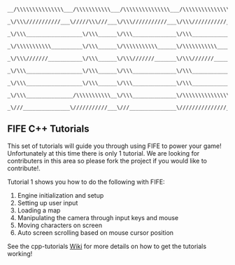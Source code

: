 ```
__/\\\\\\\\\\\\\\\___/\\\\\\\\\\\___/\\\\\\\\\\\\\\\___/\\\\\\\\\\\\\\\_        
 _\/\\\///////////___\/////\\\///___\/\\\///////////___\/\\\///////////__       
  _\/\\\__________________\/\\\______\/\\\______________\/\\\_____________      
   _\/\\\\\\\\\\\__________\/\\\______\/\\\\\\\\\\\______\/\\\\\\\\\\\_____     
    _\/\\\///////___________\/\\\______\/\\\///////_______\/\\\///////______    
     _\/\\\__________________\/\\\______\/\\\______________\/\\\_____________   
      _\/\\\__________________\/\\\______\/\\\______________\/\\\_____________  
       _\/\\\_______________/\\\\\\\\\\\__\/\\\______________\/\\\\\\\\\\\\\\\_ 
        _\///_______________\///////////___\///_______________\///////////////__
```

FIFE C++ Tutorials
------------
This set of tutorials will guide you through using FIFE to power your game!  Unfortunately at this time there is only 1 tutorial.  We are looking for contributers in this area so please fork the project if you would like to contribute!.

Tutorial 1 shows you how to do the following with FIFE:

1. Engine initialization and setup
2. Setting up user input
3. Loading a map
4. Manipulating the camera through input keys and mouse
5. Moving characters on screen
6. Auto screen scrolling based on mouse cursor position

See the cpp-tutorials [Wiki](https://github.com/fifengine/cpp-tutorials/wiki) for more details on how to get the tutorials working!
